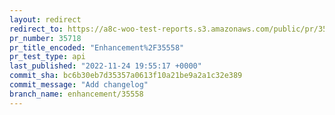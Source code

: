 ```yaml
---
layout: redirect
redirect_to: https://a8c-woo-test-reports.s3.amazonaws.com/public/pr/35718/api/index.html
pr_number: 35718
pr_title_encoded: "Enhancement%2F35558"
pr_test_type: api
last_published: "2022-11-24 19:55:17 +0000"
commit_sha: bc6b30eb7d35357a0613f10a21be9a2a1c32e389
commit_message: "Add changelog"
branch_name: enhancement/35558
---
```

